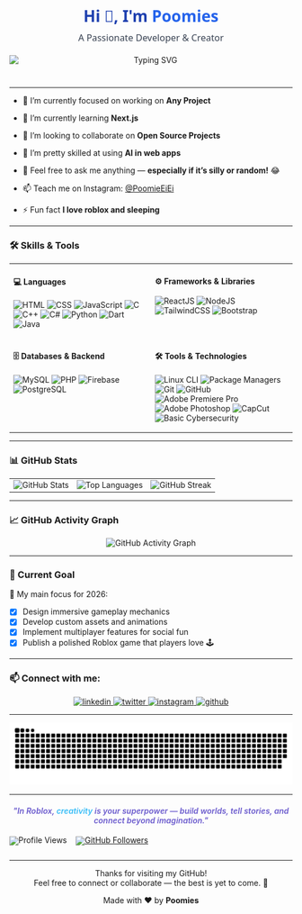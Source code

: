 <h1 align="center" style="font-weight: 700; color: #1E40AF; font-family: 'Segoe UI', Tahoma, Geneva, Verdana, sans-serif;">
  Hi 👋, I'm <span style="color: #2563EB;">Poomies</span>
</h1>

<h3 align="center" style="font-weight: 500; color: #374151; font-family: 'Segoe UI', Tahoma, Geneva, Verdana, sans-serif; margin-top: -10px;">
  A Passionate Developer & Creator
</h3>

<p align="center" style="margin-top: 20px; margin-bottom: 40px;">
  <img
    src="https://readme-typing-svg.herokuapp.com?font=Fira+Code&size=24&duration=3000&pause=1000&color=2563EB&center=true&width=500&lines=Passionate+Developer;Roblox+Game+Creator+Wannabe;Tech+Enthusiast;Lifelong+Learner;Problem+Solver"
    alt="Typing SVG"
    style="display: block; margin: 0 auto;"
  />
</p>

---

- 🔭 I’m currently focused on working on **Any Project**

- 🌱 I’m currently learning **Next.js**

- 👯 I’m looking to collaborate on **Open Source Projects**

- 🤝 I’m pretty skilled at using **AI in web apps**

- 💬 Feel free to ask me anything —  **especially if it’s silly or random!** 😂

- 📫 Teach me on Instagram: [@PoomieEiEi](https://instagram.com)

- ⚡ Fun fact **I love roblox and sleeping**

---

### 🛠️ Skills & Tools

<table>
  <tr>
    <td valign="top" width="50%">
      <h4>💻 Languages</h4>
      <p>
        <img src="https://img.shields.io/badge/HTML-E34F26?style=for-the-badge&logo=html5&logoColor=white" alt="HTML" />
        <img src="https://img.shields.io/badge/CSS-1572B6?style=for-the-badge&logo=css3&logoColor=white" alt="CSS" />
        <img src="https://img.shields.io/badge/JavaScript-F7DF1E?style=for-the-badge&logo=javascript&logoColor=black" alt="JavaScript" />
        <img src="https://img.shields.io/badge/C-00599C?style=for-the-badge&logo=c&logoColor=white" alt="C" />
        <img src="https://img.shields.io/badge/C++-00599C?style=for-the-badge&logo=c%2B%2B&logoColor=white" alt="C++" />
        <img src="https://img.shields.io/badge/C%23-239120?style=for-the-badge&logo=c-sharp&logoColor=white" alt="C#" />
        <img src="https://img.shields.io/badge/Python-3776AB?style=for-the-badge&logo=python&logoColor=white" alt="Python" />
        <img src="https://img.shields.io/badge/Dart-0175C2?style=for-the-badge&logo=dart&logoColor=white" alt="Dart" />
        <img src="https://img.shields.io/badge/Java-007396?style=for-the-badge&logo=java&logoColor=white" alt="Java" />
      </p>
    </td>
    <td valign="top" width="50%">
      <h4>⚙️ Frameworks & Libraries</h4>
      <p>
        <img src="https://img.shields.io/badge/React-61DAFB?style=for-the-badge&logo=react&logoColor=black" alt="ReactJS" />
        <img src="https://img.shields.io/badge/Node.js-339933?style=for-the-badge&logo=nodedotjs&logoColor=white" alt="NodeJS" />
        <img src="https://img.shields.io/badge/Tailwind_CSS-06B6D4?style=for-the-badge&logo=tailwind-css&logoColor=white" alt="TailwindCSS" />
        <img src="https://img.shields.io/badge/Bootstrap-7952B3?style=for-the-badge&logo=bootstrap&logoColor=white" alt="Bootstrap" />
      </p>
    </td>
  </tr>
  <tr>
    <td valign="top" width="50%">
      <h4>🗄️ Databases & Backend</h4>
      <p>
        <img src="https://img.shields.io/badge/MySQL-4479A1?style=for-the-badge&logo=mysql&logoColor=white" alt="MySQL" />
        <img src="https://img.shields.io/badge/PHP-777BB4?style=for-the-badge&logo=php&logoColor=white" alt="PHP" />
        <img src="https://img.shields.io/badge/Firebase-FFCA28?style=for-the-badge&logo=firebase&logoColor=black" alt="Firebase" />
        <img src="https://img.shields.io/badge/PostgreSQL-336791?style=for-the-badge&logo=postgresql&logoColor=white" alt="PostgreSQL" />
      </p>
    </td>
    <td valign="top" width="50%">
      <h4>🛠️ Tools & Technologies</h4>
      <p>
        <img src="https://img.shields.io/badge/Linux-FCC624?style=for-the-badge&logo=linux&logoColor=black" alt="Linux CLI" />
        <img src="https://img.shields.io/badge/Package%20Managers-4EAA25?style=for-the-badge&logo=npm&logoColor=white" alt="Package Managers" />
        <img src="https://img.shields.io/badge/Git-F05032?style=for-the-badge&logo=git&logoColor=white" alt="Git" />
        <img src="https://img.shields.io/badge/GitHub-181717?style=for-the-badge&logo=github&logoColor=white" alt="GitHub" />
        <img src="https://img.shields.io/badge/Premiere%20Pro-9999FF?style=for-the-badge&logo=adobe-premiere-pro&logoColor=white" alt="Adobe Premiere Pro" />
        <img src="https://img.shields.io/badge/Photoshop-31A8FF?style=for-the-badge&logo=adobe-photoshop&logoColor=white" alt="Adobe Photoshop" />
        <img src="https://img.shields.io/badge/CapCut-000000?style=for-the-badge&logo=capcut&logoColor=white" alt="CapCut" />
        <img src="https://img.shields.io/badge/Cybersecurity-008080?style=for-the-badge&logo=security&logoColor=white" alt="Basic Cybersecurity" />
      </p>
    </td>
  </tr>
</table>

---

### 📊 GitHub Stats

<table align="center">
  <tr>
    <td align="center">
      <img src="https://github-readme-stats.vercel.app/api?username=TkritpooM&show_icons=true&theme=radical" alt="GitHub Stats" />
    </td>
    <td align="center">
      <img src="https://github-readme-stats.vercel.app/api/top-langs/?username=TkritpooM&layout=compact&theme=radical" alt="Top Languages" />
    </td>
    <td align="center">
      <img src="https://github-readme-streak-stats.herokuapp.com/?user=TkritpooM&theme=radical" alt="GitHub Streak" />
    </td>
  </tr>
</table>

---

### 📈 GitHub Activity Graph

<p align="center">
  <img src="https://github-readme-activity-graph.vercel.app/graph?username=TkritpooM&theme=tokyo-night&hide_border=true" alt="GitHub Activity Graph" />
</p>

---

### 🎯 Current Goal

🚀 My main focus for 2026:

- [x] Design immersive gameplay mechanics  
- [x] Develop custom assets and animations  
- [x] Implement multiplayer features for social fun  
- [x] Publish a polished Roblox game that players love 🕹️

---

### 📫 Connect with me:

<p align="center">
  <a href="https://linkedin.com" target="_blank" rel="noopener noreferrer">
    <img src="https://img.shields.io/badge/LinkedIn-0A66C2?style=for-the-badge&logo=linkedin&logoColor=white" alt="linkedin"/>
  </a>
  <a href="https://twitter.com" target="_blank" rel="noopener noreferrer">
    <img src="https://img.shields.io/badge/Twitter-1DA1F2?style=for-the-badge&logo=twitter&logoColor=white" alt="twitter"/>
  </a>
  <a href="https://instagram.com" target="_blank" rel="noopener noreferrer">
    <img src="https://img.shields.io/badge/Instagram-E4405F?style=for-the-badge&logo=instagram&logoColor=white" alt="instagram"/>
  </a>
  <a href="https://github.com/TkritpooM" target="_blank" rel="noopener noreferrer">
    <img src="https://img.shields.io/badge/GitHub-181717?style=for-the-badge&logo=github&logoColor=white" alt="github"/>
  </a>
</p>

---

<img src="https://raw.githubusercontent.com/Platane/Platane/output/github-contribution-grid-snake.svg" alt="Snake animation" />

---

<p align="center" style="font-style: italic; font-weight: 600; color: #6A5ACD; margin: 20px 0;">
  "In Roblox, <span style="color:#36BCF7;">creativity</span> is your superpower — build worlds, tell stories, and connect beyond imagination."
</p>

<div align="center" style="display: inline-flex; align-items: center; gap: 16px; vertical-align: middle; line-height: 1; margin-bottom: 12px;">
  <img
    src="https://komarev.com/ghpvc/?username=TkritpooM&style=for-the-badge&color=0D3B66"
    alt="Profile Views"
  />

  <a href="https://github.com/TkritpooM?tab=followers" target="_blank" rel="noopener noreferrer" style="display: inline-block; vertical-align: middle;">
    <img
      src="https://img.shields.io/github/followers/TkritpooM?style=for-the-badge&color=142850&logo=github&logoColor=white"
      alt="GitHub Followers"
    />
  </a>
</div>

---

<p align="center">
  Thanks for visiting my GitHub!<br>
  Feel free to connect or collaborate — the best is yet to come. 🚀
</p>

<p align="center">
  Made with ❤️ by <strong>Poomies</strong>
</p>


